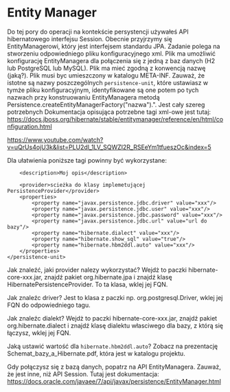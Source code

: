 # Entity Manager

Do tej pory do operacji na kontekście persystencji używałeś API hibernatowego interfejsu Session.
Obecnie przyjrzymy się EntityManagerowi, który jest interfejsem standardu JPA.
Zadanie polega na stworzeniu odpowiedniego pliku konfiguracyjnego xml. Plik ma umożliwić konfigurację EntityManagera
dla połączenia się z jedną z baz danych (H2 lub PostgreSQL lub MySQL). Plik ma mieć zgodną z konwencją nazwę (jaką?).
Plik musi byc umieszczony w katalogu META-INF.
Zauważ, że istotne są nazwy poszczególnych ``persistence-unit``, które ustawiasz w tymże pliku konfiguracyjnym,
identyfikowane są one potem po tych nazwach przy konstruowaniu EntityManagera metodą Persistence.createEntityManagerFactory("nazwa").".
Jest cały szereg potrzebnych
Dokumentacja opisująca potrzebne tagi xml-owe jest tutaj:
https://docs.jboss.org/hibernate/stable/entitymanager/reference/en/html/configuration.html

https://www.youtube.com/watch?v=uQrUs4ojU3k&list=PLU2dl_1LV_SQWZI2R_RSEeYm1tfueszOc&index=5

Dla ułatwienia poniższe tagi powinny być wykorzystane:



 <persistence-unit name="" transaction-type="RESOURCE_LOCAL">

        <description>Moj opis</description>

        <provider>scieżka do klasy implemetującej PersistenceProvider</provider>
        <properties>
            <property name="javax.persistence.jdbc.driver" value="xxx"/>
            <property name="javax.persistence.jdbc.user" value="xxx"/>
            <property name="javax.persistence.jdbc.password" value="xxx"/>
            <property name="javax.persistence.jdbc.url" value="url do bazy"/>
            <property name="hibernate.dialect" value="xxx"/>
            <property name="hibernate.show_sql" value="true"/>
            <property name="hibernate.hbm2ddl.auto" value="xxx"/>
        </properties>
    </persistence-unit>


Jak znaleźć, jaki provider nalezy wykorzystać? Wejdż to paczki hibernate-core-xxx.jar,
znajdź pakiet org.hibernate.jpa i znajdź klasę HibernatePersistenceProvider. To ta klasa, wklej jej FQN.

Jak znaleźc driver? Jest to klasa z paczki np. org.postgresql.Driver, wklej jej FQN do odpowiedniego tagu.

Jak znaleźc dialekt? Wejdż to paczki hibernate-core-xxx.jar,
znajdź pakiet org.hibernate.dialect  i znajdź klasę dialektu własciwego dla bazy, z którą się łączysz, wklej jej FQN.

Jaką ustawić wartość dla ``hibernate.hbm2ddl.auto``? Zobacz na prezentację Schemat_bazy_a_Hibernate.pdf, która jest w katalogu projektu.


Gdy połączysz się z bazą danych, popatrz na API EntityManagera. Zauważ, że jest inne, niż API Session.
Tutaj jest dokumentacja:
https://docs.oracle.com/javaee/7/api/javax/persistence/EntityManager.html




